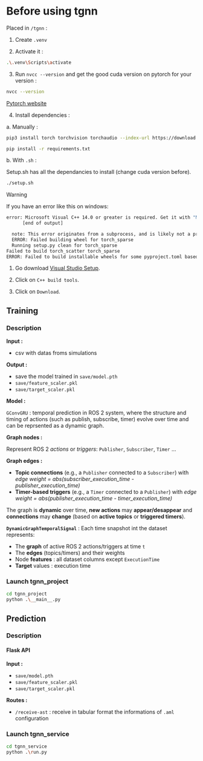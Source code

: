 # Before using tgnn

Placed in `/tgnn` :

1. Create `.venv`

2. Activate it :

```bash
.\.venv\Scripts\activate
```

3. Run `nvcc --version` and get the good cuda version on pytorch for your version :

```bash
nvcc --version
```

[Pytorch website](https://pytorch.org/get-started/locally/)

4. Install dependencies :

a. Manually :

```bash
pip3 install torch torchvision torchaudio --index-url https://download.pytorch.org/whl/cu118
```

```bash
pip install -r requirements.txt
```

b. With `.sh` :

Setup.sh has all the dependancies to install (change cuda version before).

```bash
./setup.sh
```

> [!Warning]
> If you have an error like this on windows:

```sh
error: Microsoft Visual C++ 14.0 or greater is required. Get it with "Microsoft C++ Build Tools": https://visualstudio.microsoft.com/visual-cpp-build-tools/
      [end of output]

  note: This error originates from a subprocess, and is likely not a problem with pip.
  ERROR: Failed building wheel for torch_sparse
  Running setup.py clean for torch_sparse
Failed to build torch_scatter torch_sparse
ERROR: Failed to build installable wheels for some pyproject.toml based projects (torch_scatter, torch_sparse)
```

1. Go download [Visual Studio Setup](https://visualstudio.microsoft.com/visual-cpp-build-tools/).

2. Click on `C++ build tools`.

3. Click on `Download`.

## Training

### Description

**Input :**

- csv with datas froms simulations

**Output :**

- save the model trained in `save/model.pth`
- `save/feature_scaler.pkl`
- `save/target_scaler.pkl`

**Model :**

`GConvGRU` : temporal prediction in ROS 2 system, where the structure and timing of actions (such as publish, subscribe, timer) evolve over time and can be reprsented as a dynamic graph.

**Graph nodes :**

Represent ROS 2 *actions* or *triggers*: `Publisher`, `Subscriber`, `Timer` ...

**Graph edges :**

- **Topic connections** (e.g., a `Publisher` connected to a `Subscriber`) with *edge weight = abs(subscriber_execution_time - publisher_execution_time)*
- **Timer-based triggers** (e.g., a `Timer` connected to a `Publisher`) with *edge weight = abs(publisher_execution_time - timer_execution_time)*

The graph is **dynamic** over time, **new actions** may **appear/desappear** and **connections** may **change** (based on **active topics** or **triggered timers**).

**`DynamicGraphTemporalSignal`** : Each time snapshot int the dataset represents:

- The **graph** of active ROS 2 actions/triggers at time `t`
- The **edges** (topics/timers) and their weights
- Node **features** : all dataset columns except `ExecutionTime`
- **Target** values : execution time 

### Launch tgnn_project

```bash
cd tgnn_project
python .\__main__.py
```

## Prediction

### Description

#### Flask API

**Input :**

- `save/model.pth`
- `save/feature_scaler.pkl`
- `save/target_scaler.pkl`

**Routes :**

- `/receive-ast` : receive in tabular format the informations of `.aml` configuration

### Launch tgnn_service

```bash
cd tgnn_service
python .\run.py
```
